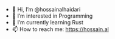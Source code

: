 - 👋 Hi, I’m @hossainalhaidari
- 👀 I’m interested in Programming
- 🌱 I’m currently learning Rust
- 📫 How to reach me: https://hossain.al
